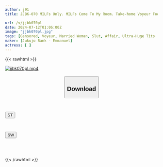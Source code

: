 ```yaml
---
author: j91
title: JJBK-070 MILFs Only. MILFs Come To My Room. Take-home Voyeur Footage. Released As AV. 68. Frustrated Wives Couldn't Wait For The Cock To Be Inserted. Mina/I Cup/35 Years Old/A Foreign Language Teacher Wife With Fluffy Divine I Cup Breasts. Ran/E Cup/38 Years Old/A CEO Wife Who Is Elegant But Obscene When It Comes To Sex.

url: /v/jjbk070pl
date: 2024-07-12T01:06:00Z
image: "jjbk070pl.jpg"
tags: [Censored, Voyeur, Married Woman, Slut, Affair, Ultra-Huge Tits	]
maker: [Jukujo Bank - Emmanuel]
actress: [ ]
---
```



{{< rawhtml >}}

<div class="video" data-videoid="12DpZ894pocJ49">
    <a href="javascript:;">
        <img src="/v/jjbk070pl/jjbk070pl.jpg" width="WIDTH" height="HEIGHT" alt="jjbk070pl.mp4" loading="lazy">
    </a>
</div>

<script type="text/javascript" src="https://j91.asia/asset/on-demand-st.js"></script>

<br>
  <link rel="stylesheet" href="https://j91.asia/asset/bs5.css">
  
  <center>
  <button class="btn btn-primary" type="button" data-bs-toggle="collapse" data-bs-target=".multi-collapse" aria-expanded="false" aria-controls="multiCollapseExample1 multiCollapseExample2"><h2>Download</h2></button></center>
</p>
<div class="row">
  <div class="col">
    <div class="collapse multi-collapse" id="multiCollapseExample1">
      <div class="card card-body">
	      	      <br>
<div class="buttons">  
<p><a href="/v/jjbk070pl/st.html" target="_blank"><button class="btn-hover color-3"><i class="fa fa-download"></i> ST</button></a></p></div>
    </div>
  </div>
</div>
  <div class="col">
    <div class="collapse multi-collapse" id="multiCollapseExample2">
      <div class="card card-body">
	      <br>
<div class="buttons">
<p><a href="/v/jjbk070pl/sw.html" target="_blank"><button class="btn-hover color-2"><i class="fa fa-download"></i> SW</button></a></p></div>
<br><br>
      </div>
    </div>
  </div>
</div>

{{< /rawhtml >}}